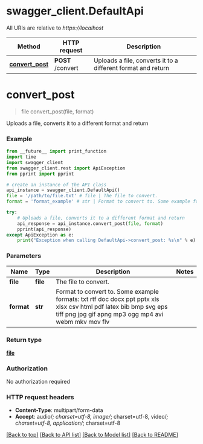 # swagger_client.DefaultApi

All URIs are relative to *https://localhost*

Method | HTTP request | Description
------------- | ------------- | -------------
[**convert_post**](DefaultApi.md#convert_post) | **POST** /convert | Uploads a file, converts it to a different format and return


# **convert_post**
> file convert_post(file, format)

Uploads a file, converts it to a different format and return

### Example
```python
from __future__ import print_function
import time
import swagger_client
from swagger_client.rest import ApiException
from pprint import pprint

# create an instance of the API class
api_instance = swagger_client.DefaultApi()
file = '/path/to/file.txt' # file | The file to convert.
format = 'format_example' # str | Format to convert to. Some example formats: txt rtf doc docx ppt pptx xls xlsx csv html pdf latex bib bmp svg eps tiff png jpg gif apng mp3 ogg mp4 avi webm mkv mov flv 

try:
    # Uploads a file, converts it to a different format and return
    api_response = api_instance.convert_post(file, format)
    pprint(api_response)
except ApiException as e:
    print("Exception when calling DefaultApi->convert_post: %s\n" % e)
```

### Parameters

Name | Type | Description  | Notes
------------- | ------------- | ------------- | -------------
 **file** | **file**| The file to convert. | 
 **format** | **str**| Format to convert to. Some example formats: txt rtf doc docx ppt pptx xls xlsx csv html pdf latex bib bmp svg eps tiff png jpg gif apng mp3 ogg mp4 avi webm mkv mov flv  | 

### Return type

[**file**](file.md)

### Authorization

No authorization required

### HTTP request headers

 - **Content-Type**: multipart/form-data
 - **Accept**: audio/*; charset=utf-8, image/*; charset=utf-8, video/*; charset=utf-8, application/*; charset=utf-8

[[Back to top]](#) [[Back to API list]](../README.md#documentation-for-api-endpoints) [[Back to Model list]](../README.md#documentation-for-models) [[Back to README]](../README.md)

